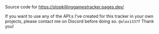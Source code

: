 Source code for https://stopkillinggamestracker.pages.dev/


If you want to use any of the API:s I've created for this tracker in your own projects, please contact me on Discord before doing so. `@alex1337f`
 Thank you!
